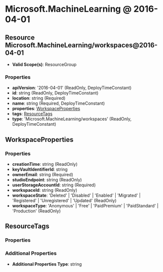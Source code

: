 # Microsoft.MachineLearning @ 2016-04-01

## Resource Microsoft.MachineLearning/workspaces@2016-04-01
* **Valid Scope(s)**: ResourceGroup
### Properties
* **apiVersion**: '2016-04-01' (ReadOnly, DeployTimeConstant)
* **id**: string (ReadOnly, DeployTimeConstant)
* **location**: string (Required)
* **name**: string (Required, DeployTimeConstant)
* **properties**: [WorkspaceProperties](#workspaceproperties)
* **tags**: [ResourceTags](#resourcetags)
* **type**: 'Microsoft.MachineLearning/workspaces' (ReadOnly, DeployTimeConstant)

## WorkspaceProperties
### Properties
* **creationTime**: string (ReadOnly)
* **keyVaultIdentifierId**: string
* **ownerEmail**: string (Required)
* **studioEndpoint**: string (ReadOnly)
* **userStorageAccountId**: string (Required)
* **workspaceId**: string (ReadOnly)
* **workspaceState**: 'Deleted' | 'Disabled' | 'Enabled' | 'Migrated' | 'Registered' | 'Unregistered' | 'Updated' (ReadOnly)
* **workspaceType**: 'Anonymous' | 'Free' | 'PaidPremium' | 'PaidStandard' | 'Production' (ReadOnly)

## ResourceTags
### Properties
### Additional Properties
* **Additional Properties Type**: string

